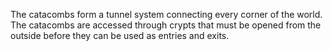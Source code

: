 The catacombs form a tunnel system connecting every corner of the world. The
catacombs are accessed through crypts that must be opened from the outside
before they can be used as entries and exits.